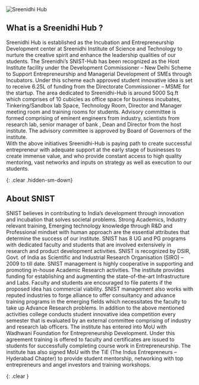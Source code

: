 <div class="container">
  <!--<div class="row">
    <div class="col-md-4">
      <a href="/activities/#vr-activity"><img src="/static/img/vr.gif" alt="VR" class="img-responsive"></a>
    </div>
    <div class="col-md-8">
      <h2 id="kings-college-london">What a Club can do: Build a virtual version of your reality</h2>
      <p>
        Get your club together to build your own Virtual Reality experience with A-frame, in less than an hour.
      </p>
      <p>
        <a href="/activities/#vr-activity">Find out how your club can start building open source VR on the web -></a>
      </p>
    </div>
  </div>
 -->
</div>

<div class="home-about">
  <div class="container">
    <div class="row">
     <div class="col-md-3">
        <img src="innovationhub/static/img/logo.jpg" alt="Sreenidhi Hub" class="img-responsive">
      </div>
      
 <div class="col-md-9">
        <h2 id="what-is-a-mozilla-campus-club">What is a Sreenidhi Hub ?</h2>
        <p>
          Sreenidhi Hub is established as the Incubation and Entrepreneurship Development center at Sreenidhi Institute of Science and Technology to nurture the creative spirit and enhance the leadership qualities of our students. The Sreenidhi’s SNIST-Hub has been recognized as the Host Institute facility under the Development Commissioner – New Delhi Scheme to Support Entrepreneurship and Managerial Development of SMEs through Incubators. Under this scheme each approved student innovative idea is set to receive 6.25L of funding from the Directorate Commissioner – MSME for the startup.  The area dedicated to Sreenidhi-Hub is around 5000 Sq.ft which comprises of 10 cubicles as office space for business incubates, Tinkering/Sandbox lab Space, Technology Room, Director and Manager meeting room and training rooms for students.  Advisory committee is formed comprising of eminent engineers from industry, scientists from research lab, senior manager of bank , Dean and Director from the host institute. The advisory committee is approved by Board of Governors of the institute. 
<br>
With the above initiatives Sreenidhi-Hub is paying path to create successful entrepreneur with adequate support at the early stage of businesses to create immense value, and who provide constant access to high quality mentoring, vast networks and inputs on strategy as well as execution to our students.
        </p>
       <!-- <p class="about muted">Not based on a University or College Campus but want to start a club? <a href="https://learning.mozilla.org/clubs">Check out the Mozilla Clubs page</a>.</p>
-->
      </div>
    </div>
  </div>
</div>

{: .clear .hidden-sm-down}
&nbsp;

<div class="container">
  <div class="action">
    <h2>About SNIST</h2>
    <p>SNIST believes in contributing to India’s development through innovation and incubation that solves societal problems. Strong Academics, Industry relevant training, Emerging technology knowledge through R&D and Professional mindset with human approach are the essential attributes that determine the success of our institute. SNIST has 8 UG and PG programs with dedicated faculty and students that are involved extensively in research and product development activities. SNIST is recognized by DSIR, Govt. of India as Scientific and Industrial Research Organisation (SIRO) – 2009 to till date. SNIST management is highly cooperative in supporting and promoting in-house Academic Research activities. The institute provides funding for establishing and augmenting the state-of-the-art Infrastructure and Labs. Faculty and students are encouraged to file patents if the proposed idea has commercial viability. SNIST management also works with reputed industries to forge alliance to offer consultancy and advance training programs in the emerging fields which necessitates the faculty to take up Advance Research problems. In addition to the above mentioned activities college conducts student innovative idea competition every semester that is evaluated by an external committee comprising of industry and research lab officers. The institute has entered into MoU with Wadhwani Foundation for Entrepreneurship Development. Under this agreement training is offered to faculty and certificates are issued to students for successfully completing course work in Entrepreneurship. The institute has also signed MoU with the TiE (The Indus Entrepreneurs – Hyderabad Chapter) to provide student mentorship, networking with top entrepreneurs and angel investors and training workshops.</p>
    <!--
    <p>
      <a href="/connect/">Check to see if your school has a Campus Club.</a>
    </p>
    <p>
      <a class="btn btn-primary btn-lg" href="https://docs.google.com/forms/d/e/1FAIpQLSdKYZV3xeaIkdHyeZaZNiddF0kpRMBb-Mjb70y0HShaTXc4cg/viewform" role="button">Apply to register a Club</a>
    </p>
  -->
  </div>
</div>

{: .clear }
&nbsp;




